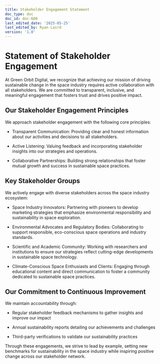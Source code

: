 ```yaml
---
title: Stakeholder Engagement Statement
doc_type: doc
doc_id: doc-680
last_edited_date: '2025-05-25'
last_edited_by: Ryan Laird
version: '1.0'
---
```


# Statement of Stakeholder Engagement

At Green Orbit Digital, we recognize that achieving our mission of driving sustainable change in the space industry requires active collaboration with all stakeholders. We are committed to transparent, inclusive, and meaningful engagement that fosters trust and drives positive impact.

## Our Stakeholder Engagement Principles

We approach stakeholder engagement with the following core principles:

- Transparent Communication: Providing clear and honest information about our activities and decisions to all stakeholders.

- Active Listening: Valuing feedback and incorporating stakeholder insights into our strategies and operations.

- Collaborative Partnerships: Building strong relationships that foster mutual growth and success in sustainable space practices.

## Key Stakeholder Groups

We actively engage with diverse stakeholders across the space industry ecosystem:

- Space Industry Innovators: Partnering with pioneers to develop marketing strategies that emphasize environmental responsibility and sustainability in space exploration.

- Environmental Advocates and Regulatory Bodies: Collaborating to support responsible, eco-conscious space operations and industry standards.

- Scientific and Academic Community: Working with researchers and institutions to ensure our strategies reflect cutting-edge developments in sustainable space technology.

- Climate-Conscious Space Enthusiasts and Clients: Engaging through educational content and direct communication to foster a community dedicated to sustainable space practices.

## Our Commitment to Continuous Improvement

We maintain accountability through:

- Regular stakeholder feedback mechanisms to gather insights and improve our impact

- Annual sustainability reports detailing our achievements and challenges

- Third-party verifications to validate our sustainability practices

Through these engagements, we strive to lead by example, setting new benchmarks for sustainability in the space industry while inspiring positive change across our stakeholder network.
